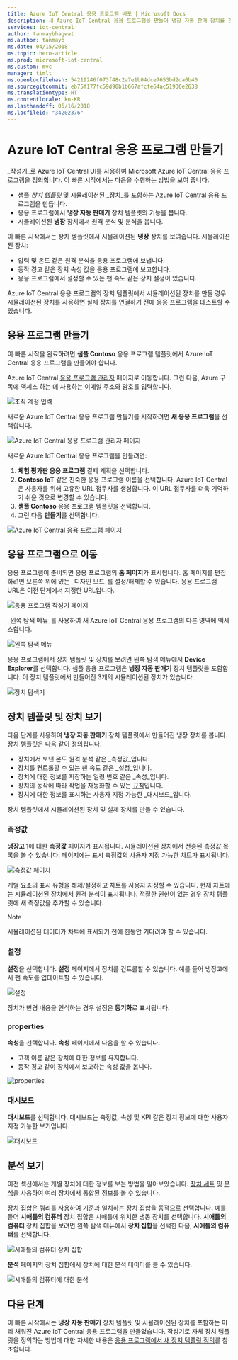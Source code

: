 ```yaml
---
title: Azure IoT Central 응용 프로그램 배포 | Microsoft Docs
description: 새 Azure IoT Central 응용 프로그램을 만들어 냉장 자동 판매 장치를 관리합니다. 시뮬레이션된 장치에서 생성된 원격 분석 데이터를 봅니다.
services: iot-central
author: tanmaybhagwat
ms.author: tanmayb
ms.date: 04/15/2018
ms.topic: hero-article
ms.prod: microsoft-iot-central
ms.custom: mvc
manager: timlt
ms.openlocfilehash: 54219246f073f48c2a7e1b04dce7653bd2da0b40
ms.sourcegitcommit: eb75f177fc59d90b1b667afcfe64ac51936e2638
ms.translationtype: HT
ms.contentlocale: ko-KR
ms.lasthandoff: 05/16/2018
ms.locfileid: "34202376"
---
```

# <a name="create-an-azure-iot-central-application"></a>Azure IoT Central 응용 프로그램 만들기

_작성기_로 Azure IoT Central UI를 사용하여 Microsoft Azure IoT Central 응용 프로그램을 정의합니다. 이 빠른 시작에서는 다음을 수행하는 방법을 보여 줍니다.

- 샘플 _장치 템플릿_ 및 시뮬레이션된 _장치_를 포함하는 Azure IoT Central 응용 프로그램을 만듭니다.
- 응용 프로그램에서 **냉장 자동 판매기** 장치 템플릿의 기능을 봅니다.
- 시뮬레이션된 **냉장** 장치에서 원격 분석 및 분석을 봅니다.

이 빠른 시작에서는 장치 템플릿에서 시뮬레이션된 **냉장** 장치를 보여줍니다. 시뮬레이션된 장치:

* 압력 및 온도 같은 원격 분석을 응용 프로그램에 보냅니다.
* 동작 경고 같은 장치 속성 값을 응용 프로그램에 보고합니다.
* 응용 프로그램에서 설정할 수 있는 팬 속도 같은 장치 설정이 있습니다.

Azure IoT Central 응용 프로그램의 장치 템플릿에서 시뮬레이션된 장치를 만들 경우 시뮬레이션된 장치를 사용하면 실제 장치를 연결하기 전에 응용 프로그램을 테스트할 수 있습니다.

## <a name="create-the-application"></a>응용 프로그램 만들기

이 빠른 시작을 완료하려면 **샘플 Contoso** 응용 프로그램 템플릿에서 Azure IoT Central 응용 프로그램을 만들어야 합니다.

Azure IoT Central [응용 프로그램 관리자](https://aka.ms/iotcentral) 페이지로 이동합니다. 그런 다음, Azure 구독에 액세스 하는 데 사용하는 이메일 주소와 암호를 입력합니다.

![조직 계정 입력](media/quick-deploy-iot-central/sign-in.png)

새로운 Azure IoT Central 응용 프로그램 만들기를 시작하려면 **새 응용 프로그램**을 선택합니다.

![Azure IoT Central 응용 프로그램 관리자 페이지](media/quick-deploy-iot-central/iotcentralhome.png)

새로운 Azure IoT Central 응용 프로그램을 만들려면:

1. **체험 평가판 응용 프로그램** 결제 계획을 선택합니다.
1. **Contoso IoT** 같은 친숙한 응용 프로그램 이름을 선택합니다. Azure IoT Central은 사용자를 위해 고유한 URL 접두사를 생성합니다. 이 URL 접두사를 더욱 기억하기 쉬운 것으로 변경할 수 있습니다.
1. **샘플 Contoso** 응용 프로그램 템플릿을 선택합니다.
1. 그런 다음 **만들기**를 선택합니다.

![Azure IoT Central 응용 프로그램 페이지](media/quick-deploy-iot-central/iotcentralcreate.png)

## <a name="navigate-to-the-application"></a>응용 프로그램으로 이동

응용 프로그램이 준비되면 응용 프로그램의 **홈 페이지**가 표시됩니다. 홈 페이지를 편집하려면 오른쪽 위에 있는 _디자인 모드_를 설정/해제할 수 있습니다. 응용 프로그램 URL은 이전 단계에서 지정한 URL입니다.

![응용 프로그램 작성기 페이지](media/quick-deploy-iot-central/apphome.png)

_왼쪽 탐색 메뉴_를 사용하여 새 Azure IoT Central 응용 프로그램의 다른 영역에 액세스합니다.

![왼쪽 탐색 메뉴](media/quick-deploy-iot-central/navbar.png)

응용 프로그램에서 장치 템플릿 및 장치를 보려면 왼쪽 탐색 메뉴에서 **Device Explorer**를 선택합니다. 샘플 응용 프로그램은 **냉장 자동 판매기** 장치 템플릿을 포함합니다. 이 장치 템플릿에서 만들어진 3개의 시뮬레이션된 장치가 있습니다.

![장치 탐색기](media/quick-deploy-iot-central/deviceexplorer.png)

## <a name="view-the-device-template-and-devices"></a>장치 템플릿 및 장치 보기

다음 단계를 사용하여 **냉장 자동 판매기** 장치 템플릿에서 만들어진 냉장 장치를 봅니다. 장치 템플릿은 다음 같이 정의됩니다.

* 장치에서 보낸 온도 원격 분석 같은 _측정값_입니다.
* 장치를 컨트롤할 수 있는 팬 속도 같은 _설정_입니다.
* 장치에 대한 정보를 저장하는 일련 번호 같은 _속성_입니다.
* 장치의 동작에 따라 작업을 자동화할 수 있는 [규칙](howto-create-telemetry-rules.md)입니다.
* 장치에 대한 정보를 표시하는 사용자 지정 가능한 _대시보드_입니다.

장치 템플릿에서 시뮬레이션된 장치 및 실제 장치를 만들 수 있습니다.

### <a name="measurements"></a>측정값

**냉장고 1**에 대한 **측정값** 페이지가 표시됩니다. 시뮬레이션된 장치에서 전송된 측정값 목록을 볼 수 있습니다. 페이지에는 표시 측정값의 사용자 지정 가능한 차트가 표시됩니다.

![측정값 페이지](media/quick-deploy-iot-central/measurements.png)

개별 요소의 표시 유형을 해제/설정하고 차트를 사용자 지정할 수 있습니다. 현재 차트에는 시뮬레이션된 장치에서 원격 분석이 표시됩니다. 적절한 권한이 있는 경우 장치 템플릿에 새 측정값을 추가할 수 있습니다.

> [!NOTE]
> 시뮬레이션된 데이터가 차트에 표시되기 전에 한동안 기다려야 할 수 있습니다.

### <a name="settings"></a>설정

**설정**을 선택합니다. **설정** 페이지에서 장치를 컨트롤할 수 있습니다. 예를 들어 냉장고에서 팬 속도를 업데이트할 수 있습니다.

![설정](media/quick-deploy-iot-central/settings.png)

장치가 변경 내용을 인식하는 경우 설정은 **동기화**로 표시됩니다.

### <a name="properties"></a>properties

**속성**을 선택합니다. **속성** 페이지에서 다음을 할 수 있습니다.

* 고객 이름 같은 장치에 대한 정보를 유지합니다.
* 동작 경고 같이 장치에서 보고하는 속성 값을 봅니다.

![properties](media/quick-deploy-iot-central/properties.png)

### <a name="dashboard"></a>대시보드

**대시보드**를 선택합니다. 대시보드는 측정값, 속성 및 KPI 같은 장치 정보에 대한 사용자 지정 가능한 보기입니다.

![대시보드](media/quick-deploy-iot-central/dashboard.png)

## <a name="view-analytics"></a>분석 보기

이전 섹션에서는 개별 장치에 대한 정보를 보는 방법을 알아보았습니다. [장치 세트](howto-use-device-sets.md) 및 [분석](howto-create-analytics.md)을 사용하여 여러 장치에서 통합된 정보를 볼 수 있습니다.

장치 집합은 쿼리를 사용하여 기준과 일치하는 장치 집합을 동적으로 선택합니다. 예를 들어 **시애틀의 컴퓨터** 장치 집합은 시애틀에 위치한 냉동 장치를 선택합니다. **시애틀의 컴퓨터** 장치 집합을 보려면 왼쪽 탐색 메뉴에서 **장치 집합**을 선택한 다음, **시애틀의 컴퓨터**를 선택합니다.

![시애틀의 컴퓨터 장치 집합](media/quick-deploy-iot-central/deviceset.png)

**분석** 페이지의 장치 집합에서 장치에 대한 분석 데이터를 볼 수 있습니다.

![시애틀의 컴퓨터에 대한 분석](media/quick-deploy-iot-central/analytics.png)

## <a name="next-steps"></a>다음 단계

이 빠른 시작에서는 **냉장 자동 판매기** 장치 템플릿 및 시뮬레이션된 장치를 포함하는 미리 채워진 Azure IoT Central 응용 프로그램을 만들었습니다. 작성기로 자체 장치 템플릿을 정의하는 방법에 대한 자세한 내용은 [응용 프로그램에서 새 장치 템플릿 정의](tutorial-define-device-type.md)를 참조합니다.
